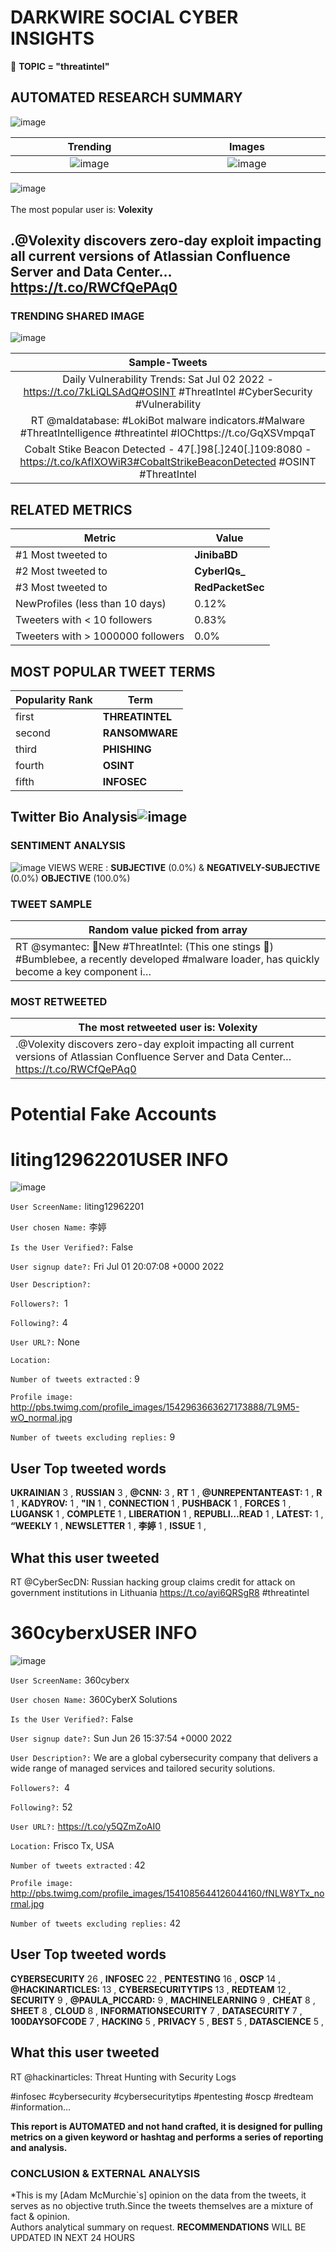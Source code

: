 # DARKWIRE SOCIAL CYBER INSIGHTS 
&#x1F34E; **TOPIC = "threatintel"**

## AUTOMATED RESEARCH SUMMARY
  ![image](darkLogo.png)   

|  Trending  |   Images | 
:-------------------------:|:-------------------------:
|  ![image](assets/threatintel/imageFile1.jpg)     <img width=200/> | ![image](assets/threatintel/imageFile2.jpg) <img width=200/> |   
 
 
![image](assets/threatintel/TWEETS.png)
<br></br>
The most popular user is: **Volexity**  
 

## .@Volexity discovers zero-day exploit impacting all current versions of Atlassian Confluence Server and Data Center… https://t.co/RWCfQePAq0 

  




### TRENDING SHARED IMAGE

![image](assets/threatintel/twitterPostedImage.png)



|                **Sample-Tweets**        |
| :-------------: |
| Daily Vulnerability Trends: Sat Jul 02 2022 - https://t.co/7kLiQLSAdQ#OSINT #ThreatIntel #CyberSecurity #Vulnerability |
| RT @maldatabase: #LokiBot malware indicators.#Malware #ThreatIntelligence #threatintel #IOChttps://t.co/GqXSVmpqaT |
| Cobalt Stike Beacon Detected - 47[.]98[.]240[.]109:8080 - https://t.co/kAfIXOWiR3#CobaltStrikeBeaconDetected #OSINT #ThreatIntel |

## RELATED METRICS<br>
| Metric | Value |
| ------------- | ------------- |
| #1 Most tweeted to  | **JinibaBD** |
| #2 Most tweeted to  | **CyberIQs_** |
| #3 Most tweeted to  | **RedPacketSec** |
| NewProfiles (less than 10 days) | 0.12%  |
| Tweeters with < 10 followers  | 0.83%|
| Tweeters with > 1000000 followers  | 0.0%  |



## MOST POPULAR TWEET TERMS 


| Popularity Rank  | Term |
| ------------- | ------------- |
| first  | **THREATINTEL**  |
| second  | **RANSOMWARE**  |
| third  | **PHISHING** |
| fourth  | **OSINT**  |
| fifth  | **INFOSEC**  |


## Twitter Bio Analysis![image](assets/threatintel/BIO.png)
### SENTIMENT ANALYSIS
![image](assets/threatintel/sentiment.png)
VIEWS WERE : **SUBJECTIVE**  (0.0%) & **NEGATIVELY-SUBJECTIVE** (0.0%) **OBJECTIVE** (100.0%)

### TWEET SAMPLE 
| Random value picked from array |
| ------------- |
|RT @symantec: 🚨New #ThreatIntel: (This one stings 🐝) #Bumblebee, a recently developed #malware loader, has quickly become a key component i… |

### MOST RETWEETED 

| The most retweeted user is: **Volexity**  |
| ------------- |
| .@Volexity discovers zero-day exploit impacting all current versions of Atlassian Confluence Server and Data Center… https://t.co/RWCfQePAq0 |

# Potential Fake Accounts
 
# liting12962201USER INFO
![image](http://pbs.twimg.com/profile_images/1542963663627173888/7L9M5-wO_normal.jpg)
 
`User ScreenName:` liting12962201 
 
`User chosen Name:` 李婷 
 
`Is the User Verified?:` False 
 
`User signup date?:` Fri Jul 01 20:07:08 +0000 2022 
 
`User Description?:`  
 
`Followers?: `1 
 
`Following?:` 4 
 
`User URL?:` None 
 
`Location:`  
 
`Number of tweets extracted`  : 9 
 
`Profile image:` http://pbs.twimg.com/profile_images/1542963663627173888/7L9M5-wO_normal.jpg 
 
`Number of tweets excluding replies:` 9 
 

 

 
## User Top tweeted words 
 
**UKRAINIAN** 3 , **RUSSIAN** 3 , **@CNN:** 3 , **RT** 1 , **@UNREPENTANTEAST:** 1 , **R** 1 , **KADYROV:** 1 , **"IN** 1 , **CONNECTION** 1 , **PUSHBACK** 1 , **FORCES** 1 , **LUGANSK** 1 , **COMPLETE** 1 , **LIBERATION** 1 , **REPUBLI…READ** 1 , **LATEST:** 1 , **“WEEKLY** 1 , **NEWSLETTER** 1 , **李婷** 1 , **ISSUE** 1 , 
 
## What this user tweeted
 
RT @CyberSecDN: Russian hacking group claims credit for attack on government institutions in Lithuania https://t.co/ayi6QRSgR8 #threatintel
 
# 360cyberxUSER INFO
![image](http://pbs.twimg.com/profile_images/1541085644126044160/fNLW8YTx_normal.jpg)
 
`User ScreenName:` 360cyberx 
 
`User chosen Name:` 360CyberX Solutions 
 
`Is the User Verified?:` False 
 
`User signup date?:` Sun Jun 26 15:37:54 +0000 2022 
 
`User Description?:` We are a global cybersecurity company that delivers a wide range of managed services and tailored security solutions. 
 
`Followers?: `4 
 
`Following?:` 52 
 
`User URL?:` https://t.co/y5QZmZoAI0 
 
`Location:` Frisco Tx, USA 
 
`Number of tweets extracted`  : 42 
 
`Profile image:` http://pbs.twimg.com/profile_images/1541085644126044160/fNLW8YTx_normal.jpg 
 
`Number of tweets excluding replies:` 42 
 

 

 
## User Top tweeted words 
 
**CYBERSECURITY** 26 , **INFOSEC** 22 , **PENTESTING** 16 , **OSCP** 14 , **@HACKINARTICLES:** 13 , **CYBERSECURITYTIPS** 13 , **REDTEAM** 12 , **SECURITY** 9 , **@PAULA_PICCARD:** 9 , **MACHINELEARNING** 9 , **CHEAT** 8 , **SHEET** 8 , **CLOUD** 8 , **INFORMATIONSECURITY** 7 , **DATASECURITY** 7 , **100DAYSOFCODE** 7 , **HACKING** 5 , **PRIVACY** 5 , **BEST** 5 , **DATASCIENCE** 5 , 
 
## What this user tweeted
 
RT @hackinarticles: Threat Hunting with Security Logs

#infosec #cybersecurity #cybersecuritytips  #pentesting #oscp #redteam  #information…
 

<b> This report is AUTOMATED and not hand crafted, it is designed for pulling metrics on a given keyword or hashtag and performs a series of reporting and analysis.</b>  
### CONCLUSION & EXTERNAL ANALYSIS

*This is my [Adam McMurchie`s] opinion on the data from the tweets, it serves as no objective truth.Since the tweets themselves are a mixture of fact & opinion.<br>
Authors analytical summary on request.
**RECOMMENDATIONS** WILL BE UPDATED IN NEXT  24 HOURS <br>